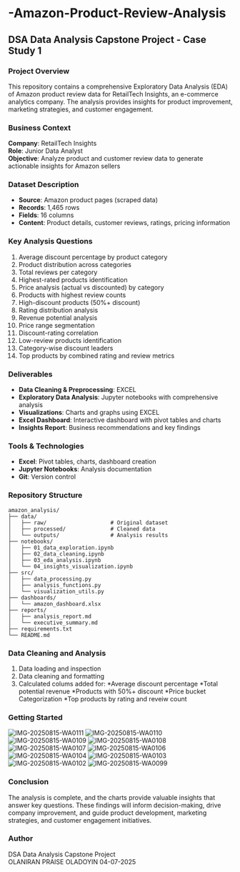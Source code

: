 # -Amazon-Product-Review-Analysis

## DSA Data Analysis Capstone Project - Case Study 1

### Project Overview
This repository contains a comprehensive Exploratory Data Analysis (EDA) of Amazon product review data for RetailTech Insights, an e-commerce analytics company. The analysis provides insights for product improvement, marketing strategies, and customer engagement.

### Business Context
**Company**: RetailTech Insights  
**Role**: Junior Data Analyst  
**Objective**: Analyze product and customer review data to generate actionable insights for Amazon sellers

### Dataset Description
- **Source**: Amazon product pages (scraped data)
- **Records**: 1,465 rows
- **Fields**: 16 columns
- **Content**: Product details, customer reviews, ratings, pricing information

### Key Analysis Questions
1. Average discount percentage by product category
2. Product distribution across categories
3. Total reviews per category
4. Highest-rated products identification
5. Price analysis (actual vs discounted) by category
6. Products with highest review counts
7. High-discount products (50%+ discount)
8. Rating distribution analysis
9. Revenue potential analysis
10. Price range segmentation
11. Discount-rating correlation
12. Low-review products identification
13. Category-wise discount leaders
14. Top products by combined rating and review metrics

### Deliverables
- **Data Cleaning & Preprocessing**: EXCEL
- **Exploratory Data Analysis**: Jupyter notebooks with comprehensive analysis
- **Visualizations**: Charts and graphs using EXCEL
- **Excel Dashboard**: Interactive dashboard with pivot tables and charts
- **Insights Report**: Business recommendations and key findings

### Tools & Technologies
- **Excel**: Pivot tables, charts, dashboard creation
- **Jupyter Notebooks**: Analysis documentation
- **Git**: Version control

### Repository Structure
```
amazon_analysis/
├── data/
│   ├── raw/                    # Original dataset
│   ├── processed/              # Cleaned data
│   └── outputs/                # Analysis results
├── notebooks/
│   ├── 01_data_exploration.ipynb
│   ├── 02_data_cleaning.ipynb
│   ├── 03_eda_analysis.ipynb
│   └── 04_insights_visualization.ipynb
├── src/
│   ├── data_processing.py
│   ├── analysis_functions.py
│   └── visualization_utils.py
├── dashboards/
│   └── amazon_dashboard.xlsx
├── reports/
│   ├── analysis_report.md
│   └── executive_summary.md
├── requirements.txt
└── README.md
```

### Data Cleaning and Analysis
1. Data loading and inspection
2. Data cleaning and formatting
3. Calculated colums added for:
 *Average discount percentage
 *Total potential revenue
 *Products with 50%+ discount
 *Price bucket Categorization
 *Top products by rating and reveiw count
### Getting Started
![IMG-20250815-WA0111](https://github.com/user-attachments/assets/ebfe635b-cb3f-4bba-a77e-d1598181cd63)
![IMG-20250815-WA0110](https://github.com/user-attachments/assets/09474379-0ff0-4907-a145-4f2d0b910084)
![IMG-20250815-WA0109](https://github.com/user-attachments/assets/c412cf25-63f4-4ad2-87b2-1ffc2e84d2d8)
![IMG-20250815-WA0108](https://github.com/user-attachments/assets/c0ec3ffd-e8bb-4262-9e0a-5a67f262911e)
![IMG-20250815-WA0107](https://github.com/user-attachments/assets/38ec21ce-58a1-40b8-908c-27eeb4edcb1f)
![IMG-20250815-WA0106](https://github.com/user-attachments/assets/b7e6bc1c-72a5-42ef-9ee5-ed1a8f992e24)
![IMG-20250815-WA0104](https://github.com/user-attachments/assets/45c9912e-4b94-492e-87db-a8397907234c)
![IMG-20250815-WA0103](https://github.com/user-attachments/assets/170f37d9-cfd9-49d0-97ed-ea28240254b5)
![IMG-20250815-WA0102](https://github.com/user-attachments/assets/fc73b7a6-1a2b-4523-b75a-2cf7f5e0c810)
![IMG-20250815-WA0099](https://github.com/user-attachments/assets/f1115d65-65fe-4659-8397-db4340252da0)

### Conclusion
 The analysis is complete, and the charts provide valuable insights that answer key questions. These findings will inform decision-making, drive company improvement, and guide product development, marketing strategies, and customer engagement initiatives.

### Author
DSA Data Analysis Capstone Project  
OLANIRAN PRAISE OLADOYIN 
04-07-2025
